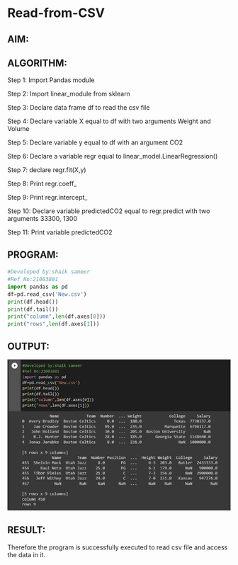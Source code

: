 # Read-from-CSV

## AIM:

## ALGORITHM:
Step 1:
Import Pandas module

Step 2:
Import linear_module from sklearn

Step 3:
Declare data frame df to read the csv file

Step 4:
Declare variable X equal to df with two arguments Weight and Volume

Step 5:
Declare variable y equal to df with an argument CO2

Step 6:
Declare a variable regr equal to linear_model.LinearRegression()

Step 7:
declare regr.fit(X,y)

Step 8:
Print regr.coeff_

Step 9:
Print regr.intercept_

Step 10:
Declare variable predictedCO2 equal to regr.predict with two arguments 33300, 1300

Step 11:
Print variable predictedCO2

## PROGRAM:
```python
#Developed by:shaik sameer
#Ref No:21003881
import pandas as pd
df=pd.read_csv('New.csv')
print(df.head())
print(df.tail())
print("column",len(df.axes[0]))
print("rows",len(df.axes[1]))

```

## OUTPUT:
![output](https://github.com/Shaik-sameer-AIML/Read-from-CSV/blob/main/panda%20csv.JPG?raw=true)

## RESULT:
Therefore the program is successfully executed to read csv file and access the data in it.
